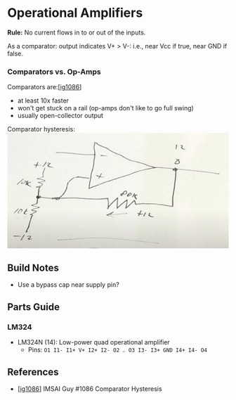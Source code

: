Operational Amplifiers
======================

__Rule:__ No current flows in to or out of the inputs.

As a comparator:
output indicates V+ > V-: i.e., near Vcc if true, near GND if false.

### Comparators vs. Op-Amps

Comparators are:[[ig1086]]
- at least 10x faster
- won't get stuck on a rail (op-amps don't like to go full swing)
- usually open-collector output

Comparator hysteresis:  
![Comparator hysteresis](sch/comparator-hysteresis.jpg)


Build Notes
-----------

- Use a bypass cap near supply pin?


Parts Guide
-----------

### LM324

* LM324N (14): Low-power quad operational amplifier
  - Pins: `O1 I1- I1+ V+ I2+ I2- O2 ‥ O3 I3- I3+ GND I4+ I4- O4`



References
----------

* [[ig1086]] IMSAI Guy #1086 Comparator Hysteresis



<!-------------------------------------------------------------------->
[TI LM324-N-MIL]: https://www.ti.com/lit/ds/symlink/lm324-n-mil.pdf
[ig1086]: https://www.youtube.com/watch?v=mnRO1OK6bqY
